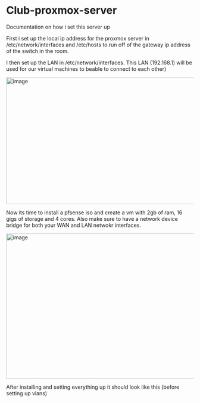 # Club-proxmox-server
Documentation on how i set this server up

First i set up the local ip address for the proxmox server in /etc/network/interfaces and /etc/hosts to run off of the gateway ip address of the switch in the room.

I then set up the LAN in /etc/network/interfaces. This LAN (192.168.1) will be used for our virtual machines to beable to connect to each other)

<img width="564" height="341" alt="image" src="https://github.com/user-attachments/assets/ebce37cb-8025-432b-9ce3-f0d7d4db99e5" />


Now its time to install a pfsense iso and create a vm with 2gb of ram, 16 gigs of storage and 4 cores. Also make sure to have a network device bridge for both your WAN and LAN netwokr interfaces.

<img width="717" height="390" alt="image" src="https://github.com/user-attachments/assets/6b4c78b2-13ef-4f70-a7a6-d2d56b1f8282" />

After installing and setting everything up it should look like this (before setting up vlans)
